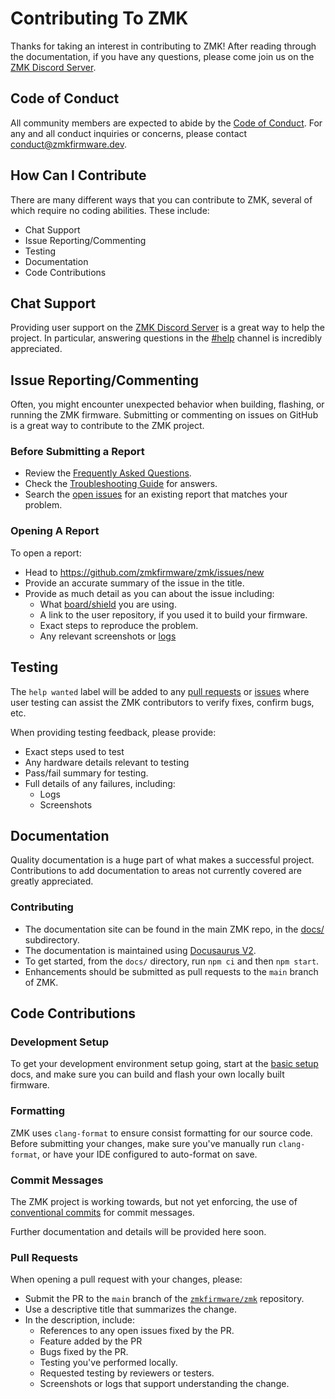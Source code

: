 # Contributing To ZMK

Thanks for taking an interest in contributing to ZMK! After reading through the documentation, if
you have any questions, please come join us on the
[ZMK Discord Server][discord-invite].

## Code of Conduct

All community members are expected to abide by the [Code of Conduct][code-of-conduct].
For any and all conduct inquiries or concerns, please contact conduct@zmkfirmware.dev.

[code-of-conduct]: https://github.com/zmkfirmware/zmk/blob/main/CODE_OF_CONDUCT.md

## How Can I Contribute

There are many different ways that you can contribute to ZMK, several of which require no coding
abilities. These include:

- Chat Support
- Issue Reporting/Commenting
- Testing
- Documentation
- Code Contributions

## Chat Support

Providing user support on the [ZMK Discord Server][discord-invite] is a great way to help the
project. In particular, answering questions in the [#help](https://discord.com/channels/719497620560543766/719909884769992755) channel is incredibly appreciated.

## Issue Reporting/Commenting

Often, you might encounter unexpected behavior when building, flashing, or running the ZMK
firmware. Submitting or commenting on issues on GitHub is a great way to contribute to the
ZMK project.

### Before Submitting a Report

- Review the [Frequently Asked Questions](https://zmkfirmware.dev/docs/faq).
- Check the [Troubleshooting Guide](https://zmkfirmware.dev/docs/troubleshooting) for answers.
- Search the [open issues](https://github.com/zmkfirmware/zmk/issues) for an existing report that
  matches your problem.

### Opening A Report

To open a report:

- Head to https://github.com/zmkfirmware/zmk/issues/new
- Provide an accurate summary of the issue in the title.
- Provide as much detail as you can about the issue including:
  - What [board/shield](https://zmkfirmware.dev/docs/faq#what-is-a-board) you are using.
  - A link to the user repository, if you used it to build your firmware.
  - Exact steps to reproduce the problem.
  - Any relevant screenshots or [logs](https://zmkfirmware.dev/docs/dev-guide-usb-logging)

## Testing

The `help wanted` label will be added to any [pull requests](https://github.com/zmkfirmware/zmk/pulls?q=is%3Aopen+is%3Apr+label%3A%22help+wanted%22)
or [issues](https://github.com/zmkfirmware/zmk/issues?q=is%3Aopen+is%3Aissue+label%3A%22help+wanted%22)
where user testing can assist the ZMK contributors to verify fixes, confirm
bugs, etc.

When providing testing feedback, please provide:

- Exact steps used to test
- Any hardware details relevant to testing
- Pass/fail summary for testing.
- Full details of any failures, including:
  - Logs
  - Screenshots

## Documentation

Quality documentation is a huge part of what makes a successful project. Contributions to add
documentation to areas not currently covered are greatly appreciated.

### Contributing

- The documentation site can be found in the main ZMK repo, in the
  [docs/](https://github.com/zmkfirmware/zmk/tree/main/docs) subdirectory.
- The documentation is maintained using [Docusaurus V2](https://v2.docusaurus.io/docs/).
- To get started, from the `docs/` directory, run `npm ci` and then `npm start`.
- Enhancements should be submitted as pull requests to the `main` branch of ZMK.

## Code Contributions

### Development Setup

To get your development environment setup going, start at the
[basic setup](https://zmkfirmware.dev/docs/dev-setup) docs, and make sure you can build and flash
your own locally built firmware.

### Formatting

ZMK uses `clang-format` to ensure consist formatting for our source code. Before submitting your
changes, make sure you've manually run `clang-format`, or have your IDE configured to auto-format
on save.

### Commit Messages

The ZMK project is working towards, but not yet enforcing, the use of
[conventional commits](https://www.conventionalcommits.org/en/v1.0.0/) for commit messages.

Further documentation and details will be provided here soon.

### Pull Requests

When opening a pull request with your changes, please:

- Submit the PR to the `main` branch of the
  [`zmkfirmware/zmk`](https://github.com/zmkfirmware/zmk) repository.
- Use a descriptive title that summarizes the change.
- In the description, include:
  - References to any open issues fixed by the PR.
  - Feature added by the PR
  - Bugs fixed by the PR.
  - Testing you've performed locally.
  - Requested testing by reviewers or testers.
  - Screenshots or logs that support understanding the change.

[discord-invite]: https://zmkfirmware.dev/community/discord/invite
